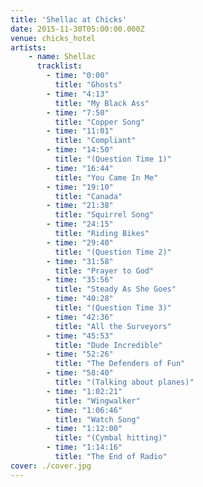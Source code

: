 ```yaml
---
title: 'Shellac at Chicks'
date: 2015-11-30T05:00:00.000Z
venue: chicks_hotel
artists:
    - name: Shellac
      tracklist:
        - time: "0:00"
          title: "Ghosts"
        - time: "4:13"
          title: "My Black Ass"
        - time: "7:50"
          title: "Copper Song"
        - time: "11:01"
          title: "Compliant"
        - time: "14:50"
          title: "(Question Time 1)"
        - time: "16:44"
          title: "You Came In Me"
        - time: "19:10"
          title: "Canada"
        - time: "21:38" 
          title: "Squirrel Song"
        - time: "24:15"
          title: "Riding Bikes"
        - time: "29:40"
          title: "(Question Time 2)"
        - time: "31:58"
          title: "Prayer to God"
        - time: "35:56"
          title: "Steady As She Goes"
        - time: "40:28"
          title: "(Question Time 3)"
        - time: "42:36"
          title: "All the Surveyors"
        - time: "45:53"
          title: "Dude Incredible"
        - time: "52:26"
          title: "The Defenders of Fun"
        - time: "58:40"
          title: "(Talking about planes)"
        - time: "1:02:21"
          title: "Wingwalker"
        - time: "1:06:46" 
          title: "Watch Song"
        - time: "1:12:00"
          title: "(Cymbal hitting)"
        - time: "1:14:16"
          title: "The End of Radio"
cover: ./cover.jpg
---
```

